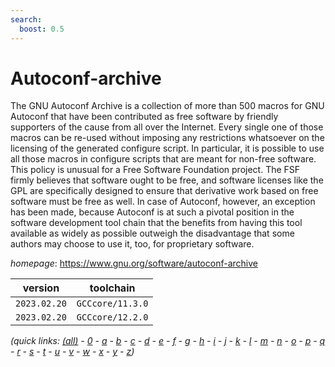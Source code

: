 ```yaml
---
search:
  boost: 0.5
---
```

# Autoconf-archive

The GNU Autoconf Archive is a collection of more than 500 macros for GNU Autoconf that have been contributed as free software by friendly supporters of the cause from all over the Internet. Every single one of those macros can be re-used without imposing any restrictions whatsoever on the licensing of the generated configure script. In particular, it is possible to use all those macros in configure scripts that are meant for non-free software. This policy is unusual for a Free Software Foundation project. The FSF firmly believes that software ought to be free, and software licenses like the GPL are specifically designed to ensure that derivative work based on free software must be free as well. In case of Autoconf, however, an exception has been made, because Autoconf is at such a pivotal position in the software development tool chain that the benefits from having this tool available as widely as possible outweigh the disadvantage that some authors may choose to use it, too, for proprietary software.

*homepage*: <https://www.gnu.org/software/autoconf-archive>

version | toolchain
--------|----------
``2023.02.20`` | ``GCCcore/11.3.0``
``2023.02.20`` | ``GCCcore/12.2.0``


*(quick links: [(all)](../index.md) - [0](../0/index.md) - [a](../a/index.md) - [b](../b/index.md) - [c](../c/index.md) - [d](../d/index.md) - [e](../e/index.md) - [f](../f/index.md) - [g](../g/index.md) - [h](../h/index.md) - [i](../i/index.md) - [j](../j/index.md) - [k](../k/index.md) - [l](../l/index.md) - [m](../m/index.md) - [n](../n/index.md) - [o](../o/index.md) - [p](../p/index.md) - [q](../q/index.md) - [r](../r/index.md) - [s](../s/index.md) - [t](../t/index.md) - [u](../u/index.md) - [v](../v/index.md) - [w](../w/index.md) - [x](../x/index.md) - [y](../y/index.md) - [z](../z/index.md))*

